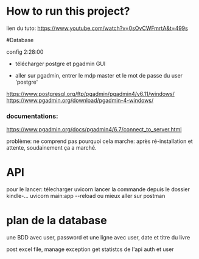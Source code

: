 # How to run this project?

lien du tuto: https://www.youtube.com/watch?v=0sOvCWFmrtA&t=499s

#Database 

config 2:28:00

- télécharger postgre et pgadmin GUI

- aller sur pgadmin, entrer le mdp master et le mot de passe du user 'postgre'

https://www.postgresql.org/ftp/pgadmin/pgadmin4/v6.11/windows/
https://www.pgadmin.org/download/pgadmin-4-windows/

### documentations:
https://www.pgadmin.org/docs/pgadmin4/6.7/connect_to_server.html

problème: ne comprend pas pourquoi cela marche: après ré-installation et attente, soudainement ça a marché. 

# API 

pour le lancer: télecharger uvicorn
lancer la commande depuis le dossier kindle-...
uvicorn main:app --reload
ou mieux aller sur postman

# plan de la database

une BDD avec user, password
et une ligne avec user, date et titre du livre


post excel file, manage exception
get statistcs de l'api
auth et user



